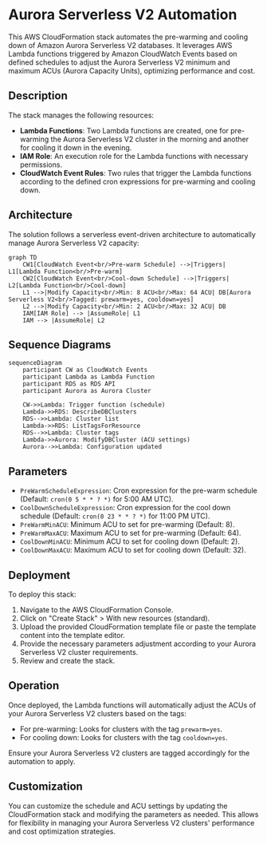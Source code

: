 # Aurora Serverless V2 Automation

This AWS CloudFormation stack automates the pre-warming and cooling down of Amazon Aurora Serverless V2 databases. It leverages AWS Lambda functions triggered by Amazon CloudWatch Events based on defined schedules to adjust the Aurora Serverless V2 minimum and maximum ACUs (Aurora Capacity Units), optimizing performance and cost.

## Description

The stack manages the following resources:
- **Lambda Functions**: Two Lambda functions are created, one for pre-warming the Aurora Serverless V2 cluster in the morning and another for cooling it down in the evening.
- **IAM Role**: An execution role for the Lambda functions with necessary permissions.
- **CloudWatch Event Rules**: Two rules that trigger the Lambda functions according to the defined cron expressions for pre-warming and cooling down.

## Architecture

The solution follows a serverless event-driven architecture to automatically manage Aurora Serverless V2 capacity:

```mermaid
graph TD
    CW1[CloudWatch Event<br/>Pre-warm Schedule] -->|Triggers| L1[Lambda Function<br/>Pre-warm]
    CW2[CloudWatch Event<br/>Cool-down Schedule] -->|Triggers| L2[Lambda Function<br/>Cool-down]
    L1 -->|Modify Capacity<br/>Min: 8 ACU<br/>Max: 64 ACU| DB[Aurora Serverless V2<br/>Tagged: prewarm=yes, cooldown=yes]
    L2 -->|Modify Capacity<br/>Min: 2 ACU<br/>Max: 32 ACU| DB
    IAM[IAM Role] --> |AssumeRole| L1
    IAM --> |AssumeRole| L2
```
## Sequence Diagrams

```mermaid
sequenceDiagram
    participant CW as CloudWatch Events
    participant Lambda as Lambda Function
    participant RDS as RDS API
    participant Aurora as Aurora Cluster
    
    CW->>Lambda: Trigger function (schedule)
    Lambda->>RDS: DescribeDBClusters
    RDS-->>Lambda: Cluster list
    Lambda->>RDS: ListTagsForResource
    RDS-->>Lambda: Cluster tags
    Lambda->>Aurora: ModifyDBCluster (ACU settings)
    Aurora-->>Lambda: Configuration updated
```

## Parameters

- `PreWarmScheduleExpression`: Cron expression for the pre-warm schedule (Default: `cron(0 5 * * ? *)` for 5:00 AM UTC).
- `CoolDownScheduleExpression`: Cron expression for the cool down schedule (Default: `cron(0 23 * * ? *)` for 11:00 PM UTC).
- `PreWarmMinACU`: Minimum ACU to set for pre-warming (Default: 8).
- `PreWarmMaxACU`: Maximum ACU to set for pre-warming (Default: 64).
- `CoolDownMinACU`: Minimum ACU to set for cooling down (Default: 2).
- `CoolDownMaxACU`: Maximum ACU to set for cooling down (Default: 32).

## Deployment

To deploy this stack:
1. Navigate to the AWS CloudFormation Console.
2. Click on "Create Stack" > With new resources (standard).
3. Upload the provided CloudFormation template file or paste the template content into the template editor.
4. Provide the necessary parameters adjustment according to your Aurora Serverless V2 cluster requirements.
5. Review and create the stack.

## Operation

Once deployed, the Lambda functions will automatically adjust the ACUs of your Aurora Serverless V2 clusters based on the tags:
- For pre-warming: Looks for clusters with the tag `prewarm=yes`.
- For cooling down: Looks for clusters with the tag `cooldown=yes`.

Ensure your Aurora Serverless V2 clusters are tagged accordingly for the automation to apply.

## Customization

You can customize the schedule and ACU settings by updating the CloudFormation stack and modifying the parameters as needed. This allows for flexibility in managing your Aurora Serverless V2 clusters' performance and cost optimization strategies.
